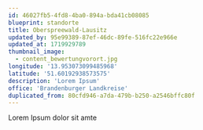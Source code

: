 ```yaml
---
id: 46027fb5-4fd8-4ba0-894a-bda41cb08085
blueprint: standorte
title: Oberspreewald-Lausitz
updated_by: 95e99389-87ef-46dc-89fe-516fc22e966e
updated_at: 1719929789
thumbnail_image:
  - content_bewertungvorort.jpg
longitude: '13.953073099485968'
latitude: '51.60192938573575'
description: 'Lorem Ipsum'
office: 'Brandenburger Landkreise'
duplicated_from: 80cfd946-a7da-479b-b250-a2546bffc80f
---
```

Lorem Ipsum dolor sit amte